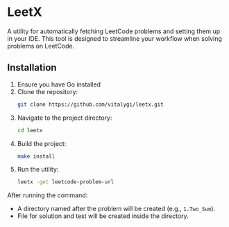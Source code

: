 # LeetX

A utility for automatically fetching LeetCode problems and setting them up in your IDE. This tool is designed to streamline your workflow when solving problems on LeetCode.

## Installation

1. Ensure you have Go installed
2. Clone the repository:
   ```bash
   git clone https://github.com/vitalygi/leetx.git
   ```
3. Navigate to the project directory:
   ```bash
   cd leetx
   ```
4. Build the project:
   ```bash
   make install
   ```
5. Run the utility:
   ```bash
   leetx -get leetcode-problem-url
   ```

After running the command:
- A directory named after the problem will be created (e.g., `1.Two_Sum`).
- File for solution and test will be created inside the directory.